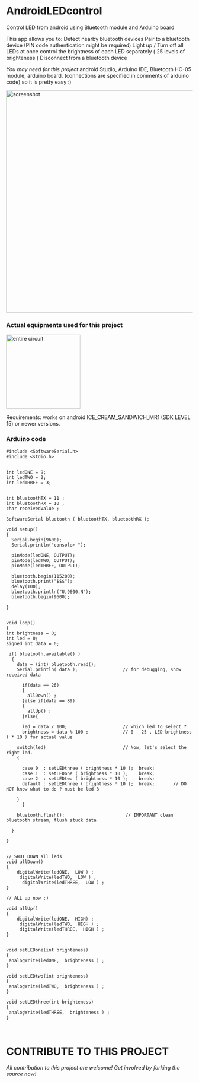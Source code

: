 # AndroidLEDcontrol
Control LED from android using Bluetooth module and Arduino board

This app allows you to:
Detect nearby bluetooth devices
Pair to a bluetooth device (PIN code authentication might be required)
Light up / Turn off all LEDs at once
control the brightness of each LED separately ( 25 levels of brighteness )
Disconnect from a bluetooth device

<i>You may need for this project</i>
android Studio, Arduino IDE, Bluetooth HC-05 module, arduino board.
(connections are specified in comments of arduino code) so it is pretty easy :)



<img src="http://i.imgur.com/kQzC331.png" alt="screenshot" height="600"/>


<h3>Actual equipments used for this project</h3>
<img src="http://i.imgur.com/bTCelfW.jpg" alt="entire circuit" height="200"/>


Requirements:
works on android ICE_CREAM_SANDWICH_MR1 (SDK LEVEL 15) or newer versions.

<h3>Arduino code</h3>

``` arduino
#include <SoftwareSerial.h>
#include <stdio.h>


int ledONE = 9;
int ledTWO = 2;
int ledTHREE = 3;


int bluetoothTX = 11 ;
int bluetoothRX = 10 ;
char receivedValue ;

SoftwareSerial bluetooth ( bluetoothTX, bluetoothRX );

void setup()
{
  Serial.begin(9600);  
  Serial.println("console> ");
  
  pinMode(ledONE, OUTPUT);
  pinMode(ledTWO, OUTPUT);
  pinMode(ledTHREE, OUTPUT);
 
  bluetooth.begin(115200);
  bluetooth.print("$$$");
  delay(100);
  bluetooth.println("U,9600,N");
  bluetooth.begin(9600);

}


void loop()
{
int brightness = 0;
int led = 0;
signed int data = 0;

 if( bluetooth.available() )
  {
    data = (int) bluetooth.read();
    Serial.println( data );                 // for debugging, show received data

      if(data == 26) 
      {
        allDown() ;
      }else if(data == 89)
      {
        allUp() ;
      }else{
        
      led = data / 100;                     // which led to select ?
      brightness = data % 100 ;             // 0 - 25 , LED brightness ( * 10 ) for actual value
           
    switch(led)                             // Now, let's select the right led.
    {
      
      case 0  : setLEDthree ( brightness * 10 );  break;
      case 1  : setLEDone ( brightness * 10 );    break;
      case 2  : setLEDtwo ( brightness * 10 );    break;
      default : setLEDthree ( brightness * 10 );  break;       // DO NOT know what to do ? must be led 3
      
    }
      }

    bluetooth.flush();                       // IMPORTANT clean bluetooth stream, flush stuck data

  }

}


// SHUT DOWN all leds
void allDown()
{
    digitalWrite(ledONE,  LOW ) ; 
     digitalWrite(ledTWO,  LOW ) ; 
      digitalWrite(ledTHREE,  LOW ) ; 
}

// ALL up now :)

void allUp()
{
    digitalWrite(ledONE,  HIGH) ; 
     digitalWrite(ledTWO,  HIGH ) ; 
     digitalWrite(ledTHREE,  HIGH ) ; 
}


void setLEDone(int brighteness)
{
 analogWrite(ledONE,  brighteness ) ; 
}

void setLEDtwo(int brighteness)
{
 analogWrite(ledTWO,  brighteness ) ; 
}

void setLEDthree(int brighteness)
{
 analogWrite(ledTHREE,  brighteness ) ; 
}



```





# CONTRIBUTE TO THIS PROJECT
<i>All contribution to this project are welcome! Get involved by forking the source now!</i>









